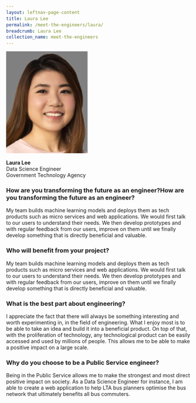 ```yaml
---
layout: leftnav-page-content
title: Laura Lee
permalink: /meet-the-engineers/laura/
breadcrumb: Laura Lee
collection_name: meet-the-engineers
---
```


<img src="/images/Laura.png" alt="Laura Lee" style="width:222px;height:278px;" align="left">
<br clear="left">
<br>
<strong> Laura Lee</strong>
<br> Data Science Engineer
<br> Government Technology Agency

### How are you transforming the future as an engineer?How are you transforming the future as an engineer?
My team builds machine learning models and deploys them as tech products such as micro services and web applications. We would first talk to our users to understand their needs. We then develop prototypes and with regular feedback from our users, improve on them until we finally develop something that is directly beneficial and valuable.

### Who will benefit from your project?
My team builds machine learning models and deploys them as tech products such as micro services and web applications. We would first talk to our users to understand their needs. We then develop prototypes and with regular feedback from our users, improve on them until we finally develop something that is directly beneficial and valuable.

### What is the best part about engineering?
I appreciate the fact that there will always be something interesting and worth experimenting in, in the field of engineering. What I enjoy most is to be able to take an idea and build it into a beneficial product. On top of that, with the proliferation of technology, any technological product can be easily accessed and used by millions of people. This allows me to be able to make a positive impact on a large scale.

### Why do you choose to be a Public Service engineer?
Being in the Public Service allows me to make the strongest and most direct positive impact on society. As a Data Science Engineer for instance, I am able to create a web application to help LTA bus planners optimise the bus network that ultimately benefits all bus commuters.
